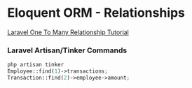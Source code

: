 # Eloquent ORM - Relationships

[Laravel One To Many Relationship Tutorial](https://appdividend.com/2018/01/04/laravel-one-to-many-relationship-tutorial/)

### Laravel Artisan/Tinker Commands
```php
php artisan tinker
Employee::find(1)->transactions;
Transaction::find(2)->employee->amount;
```
